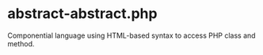 # abstract-abstract.php
Componential language using HTML-based syntax to access PHP class and method.
